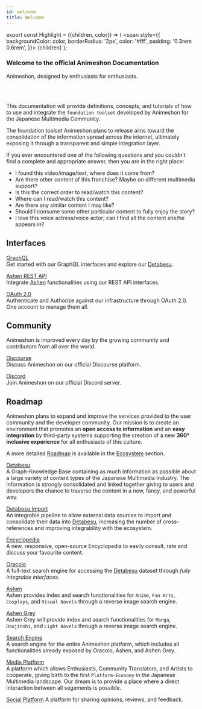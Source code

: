 ```yaml
---
id: welcome
title: Welcome
---
```


export const Highlight = ({children, color}) => (
  <span
    style={{
      backgroundColor: color,
      borderRadius: '2px',
      color: '#fff',
      padding: '0.3rem 0.6rem',
    }}>
    {children}
  </span>
);

### Welcome to the official Animeshon Documentation
<Highlight color="#f42555">Animeshon, designed by enthusiasts for enthusiasts.</Highlight>

<br />
<br />

This documentation will provide definitions, concepts, and tutorials of how to use and integrate the `foundation toolset` developed by Animeshon for the Japanese Multimedia Community.

<!-- The Japanese Multimedia Culture is characterized by a deep link between contents and multimedia support, but the consumption and reference of the related information are not as easy as it should be to fully enjoy what this industry can offer us. Information, guides, reflections, and reviews are disseminated across the internet and enthusiast have often to spend hours to fully understand or consume the content they love. -->

The foundation toolset Animeshon plans to release aims toward the consolidation of the information spread across the internet, ultimately exposing it through a transparent and simple integration layer.  

If you ever encountered one of the following questions and you couldn't find a complete and appropriate answer, then you are in the right place:

* I found this video/image/text, where does it come from?
* Are there other content of this franchise? Maybe on different multimedia support?
* Is this the correct order to read/watch this content?
* Where can I read/watch this content?
* Are there any similar content I may like?
* Should I consume some other particular content to fully enjoy the story?
* I love this voice actress/voice actor; can I find all the content she/he appears in?


## Interfaces

[GraphQL](/docs/detabesu/graphql/quickstarts)   
Get started with our GraphQL interfaces and explore our [Detabesu](/docs/detabesu/introduction).

[Ashen REST API](/docs/ashen/reference/overview)  
Integrate [Ashen](/docs/ashen/introduction) functionalities using our REST API interfaces.

[OAuth 2.0](/docs/oauth2/introduction)  
Authenticate and Authorize against our infrastructure through OAuth 2.0. One account to manage them all.

## Community
Animeshon is improved every day by the growing community and contributors from all over the world.

[Discourse](https://discuss.animeshon.com/)  
Discuss Animeshon on our official Discourse platform.

[Discord](https://discord.com/invite/WvNsjtR)  
Join Animeshon on our official Discord server.

## Roadmap
Animeshon plans to expand and improve the services provided to the user community and the developer community. Our mission is to create an environment that promotes an **open access to information** and an **easy integration** by third-party systems supporting the creation of a new **360° inclusive experience** for all enthusiasts of this culture.

A more detailed [Roadmap](/docs/ecosystem/roadmap) is available in the [Ecosystem](/docs/ecosystem/introduction) section.

[Detabesu](/docs/detabesu/introduction)  
A Graph-Knowledge Base containing as much information as possible about a large variety of content types of the Japanese Multimedia Industry. The information is strongly consolidated and linked together giving to users and developers the chance to traverse the content in a new, fancy, and powerful way.

[Detabesu Import](/docs/detabesu/roadmap)  
An integrable pipeline to allow external data sources to import and consolidate their data into [Detabesu](/docs/detabesu/introduction), increasing the number of cross-references and improving integrability with the ecosystem.

[Encyclopedia](/docs/encyclopedia/introduction)   
A new, responsive, open-source Encyclopedia to easily consult, rate and discuss your favourite content.

[Oracolo](/docs/oracolo/introduction)   
A full-text search engine for accessing the [Detabesu](/docs/detabesu/introduction) dataset through *fully integrable interfaces*.

[Ashen](/docs/ashen/roadmap)   
Ashen provides index and search functionalities for `Anime`, `Fan-Arts`, `Cosplays`, and `Visual Novels` through a reverse image search engine.

[Ashen Grey](/docs/ashen/roadmap)   
Ashen Grey will provide index and search functionalities for `Manga`, `Doujinshi`, and `Light Novels` through a reverse image search engine.

[Search Engine](/docs/search-engine/introduction)  
A search engine for the entire Animeshon platform, which includes all functionalities already exposed by Oracolo, Ashen, and Ashen Grey.

[Media Platform](/docs/media-platform/roadmap)   
A platform which allows Enthusiasts, Community Translators, and Artists to cooperate, giving birth to the first `Platform-Economy` in the Japanese Multimedia landscape. Our dream is to provide a place where a direct interaction between all segements is possible.

[Social Platform](/docs/social-platform/roadmap)
A platform for sharing opinions, reviews, and feedback.

